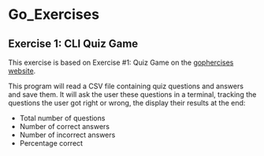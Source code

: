 # Go_Exercises

## Exercise 1: CLI Quiz Game

This exercise is based on Exercise #1: Quiz Game on the [gophercises website](https://github.com/gophercises/quiz).

This program will read a CSV file containing quiz questions and answers and save them. It will ask the user these questions in a terminal, tracking the questions the user got right or wrong, the display their results at the end:

- Total number of questions
- Number of correct answers
- Number of incorrect answers
- Percentage correct